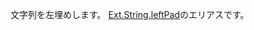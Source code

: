 文字列を左埋めします。
<a href="#!/api/Ext.String-method-leftPad" rel="Ext.String-method-leftPad" class="docClass">Ext.String.leftPad</a>のエリアスです。
